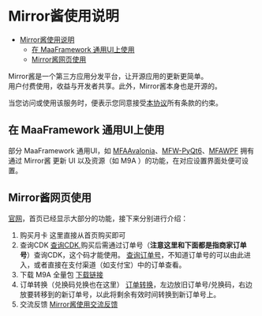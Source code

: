 # Mirror酱使用说明

- [Mirror酱使用说明](#mirror酱使用说明)
  - [在 MaaFramework 通用UI上使用](#在-maaframework-通用ui上使用)
  - [Mirror酱网页使用](#mirror酱网页使用)

Mirror酱是一个第三方应用分发平台，让开源应用的更新更简单。  
用户付费使用，收益与开发者共享。此外，Mirror酱本身也是开源的。

当您访问或使用该服务时，便表示您同意接受[本协议](https://mirrorchyan.com/disclaimer.html)所有条款的约束。

## 在 MaaFramework 通用UI上使用

部分 MaaFramework 通用UI，如 [MFAAvalonia](https://github.com/SweetSmellFox/MFAAvalonia)、[MFW-PyQt6](https://github.com/overflow65537/MFW-PyQt6)、[MFAWPF](https://github.com/SweetSmellFox/MFAWPF) 拥有通过 Mirror酱 更新 UI 以及资源（如 M9A ）的功能，在对应设置界面处便可设置。

## Mirror酱网页使用

[官网](https://mirrorchyan.com?source=m9agh-md1)，首页已经显示大部分的功能，接下来分别进行介绍：  

1. 购买月卡
这里直接从首页购买即可
2. 查询CDK
[查询CDK](https://mirrorchyan.com/zh/get-key),购买后需通过订单号（**注意这里和下面都是指商家订单号**）查询CDK，这个码才能使用。
[查询订单号](https://afdian.com/dashboard/order)，不知道订单号的可以由此进入，或者直接在支付渠道（如支付宝）中的订单查看。
3. 下载 M9A 全量包
[下载链接](https://mirrorchyan.com/zh/projects?rid=M9A&source=m9agh-md2)
4. 订单转换（兑换码兑换也在这里）
[订单转换](https://mirrorchyan.com/zh/transfer)，左边放旧订单号/兑换码，右边放要转移到的新订单号，以此将剩余有效时间转换到新订单号上。
5. 交流反馈
[Mirror酱使用交流反馈](https://pd.qq.com/g/MirrorChyan)
